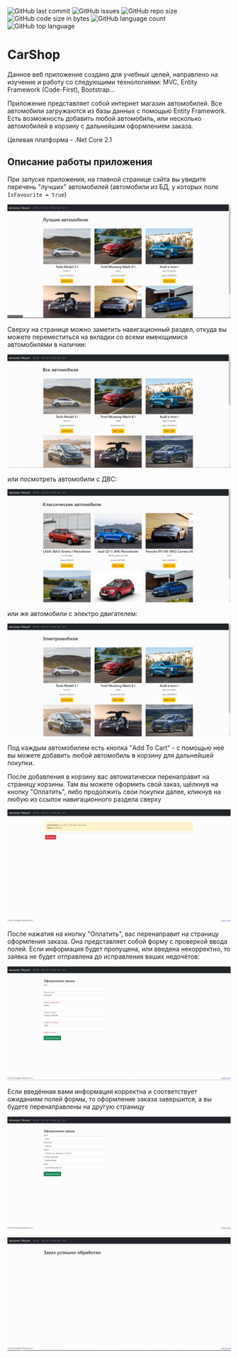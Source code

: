 ![GitHub last commit](https://img.shields.io/github/last-commit/MindTrader/CarShop?style=for-the-badge)
![GitHub issues](https://img.shields.io/github/issues/MindTrader/CarShop?style=for-the-badge)
![GitHub repo size](https://img.shields.io/github/repo-size/MindTrader/CarShop?style=for-the-badge)
![GitHub code size in bytes](https://img.shields.io/github/languages/code-size/MindTrader/CarShop?style=for-the-badge)
![GitHub language count](https://img.shields.io/github/languages/count/MindTrader/CarShop?style=for-the-badge)
![GitHub top language](https://img.shields.io/github/languages/top/MindTrader/CarShop?style=for-the-badge)

# CarShop
Данное веб приложение создано для учебных целей, направлено на изучение и работу со следующими технологиями: MVC, Entity Framework (Code-First), Bootstrap...

Приложение представляет собой интернет магазин автомобилей. Все автомобили загружаются из базы данных с помощью Entity Framework. Есть возможность добавить любой автомобиль, или несколько автомобилей в корзину с дальнейшим оформлением заказа.

Целевая платформа - .Net Core 2.1

## Описание работы приложения
При запуске приложения, на главной странице сайта вы увидите перечень "лучших" автомобилей (автомобили из БД, у которых поле `IsFavourite = true`)
<p align="center"><img src="ScreenShots/main.jpg" alt="Главная страница" title="Главная страница"/></p>

Сверху на странице можно заметить навигационный раздел, откуда вы можете переместиться на вкладки со всеми имеющимися автомобилями в наличии:
<p align="center"><img src="ScreenShots/allCars.jpg" alt="Все автомобили" title="Все автомобили"/></p>

или посмотреть автомобили с ДВС:
<p align="center"><img src="ScreenShots/fuel.jpg" alt="Автомобили с ДВС" title="Автомобили с ДВС"/></p>

или же автомобили с электро двигателем:
<p align="center"><img src="ScreenShots/electro.jpg" alt="Электромобили" title="Электромобили"/></p>

Под каждым автомобилем есть кнопка "Add To Cart" - с помощью неё вы можете добавить любой автомобиль в корзину для дальнейшей покупки.

После добавления в корзину вас автоматически перенаправит на страницу корзины. Там вы можете оформить свой заказ, щёлкнув на кнопку "Оплатить", либо продолжить свои покупки далее, кликнув на любую из ссылок навигационного раздела сверху
<p align="center"><img src="ScreenShots/cart.jpg" alt="Корзина" title="Корзина"/></p>

После нажатия на кнопку "Оплатить", вас перенаправит на страницу оформления заказа. Она представляет собой форму с проверкой ввода полей. Если информация будет пропущена, или введена некорректно, то заявка не будет отправлена до исправления ваших недочётов:
<p align="center"><img src="ScreenShots/orderCompleteErr.jpg" alt="Завершение оформления заказа с ошибкой" title="Завершение оформления заказа с ошибкой"/></p>

Если введённая вами информация корректна и соответствует ожиданиям полей формы, то оформление заказа завершится, а вы будете перенаправлены на другую страницу
<p align="center"><img src="ScreenShots/orderComplete.jpg" alt="Завершение оформления заказа" title="Завершение оформления заказа"/></p>
<p align="center"><img src="ScreenShots/final.jpg" alt="Заказ оформлен!" title="Заказ оформлен!"/></p>
